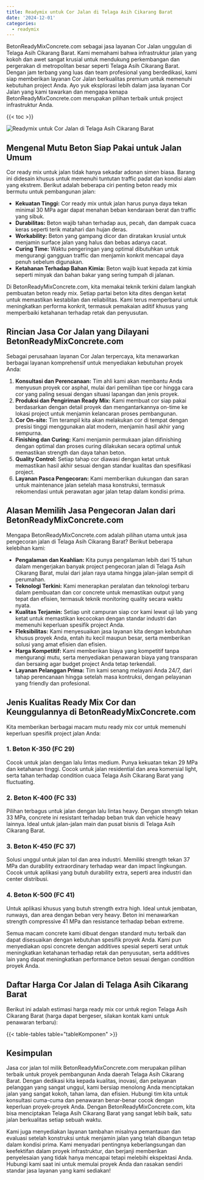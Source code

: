 ```yaml
---
title: Readymix untuk Cor Jalan di Telaga Asih Cikarang Barat
date: '2024-12-01'
categories:
  - readymix
---
```


BetonReadyMixConcrete.com sebagai jasa layanan Cor Jalan unggulan di Telaga Asih Cikarang Barat. Kami memahami bahwa infrastruktur jalan yang kokoh dan awet sangat krusial untuk mendukung perkembangan dan pergerakan di metropolitan besar seperti Telaga Asih Cikarang Barat. Dengan jam terbang yang luas dan team profesional yang berdedikasi, kami siap memberikan layanan Cor Jalan berkualitas premium untuk memenuhi kebutuhan project Anda. Ayo yuk eksplorasi lebih dalam jasa layanan Cor Jalan yang kami tawarkan dan mengapa kenapa BetonReadyMixConcrete.com merupakan pilihan terbaik untuk project infrastruktur Anda.

{{< toc >}}

![Readymix untuk Cor Jalan di Telaga Asih Cikarang Barat](https://betoncor8.github.io/cor/harga-beton-readymix-concrete%20(1).png)

## Mengenal Mutu Beton Siap Pakai untuk Jalan Umum

Cor ready mix untuk jalan tidak hanya sekadar adonan simen biasa. Barang ini didesain khusus untuk memenuhi tuntutan traffic padat dan kondisi alam yang ekstrem. Berikut adalah beberapa ciri penting beton ready mix bermutu untuk pembangunan jalan:

- **Kekuatan Tinggi:** Cor ready mix untuk jalan harus punya daya tekan minimal 30 MPa agar dapat menahan beban kendaraan berat dan traffic yang sibuk.
- **Durabilitas:** Beton wajib tahan terhadap aus, pecah, dan dampak cuaca keras seperti terik matahari dan hujan deras.
- **Workability:** Beton yang gampang dicor dan diratakan krusial untuk menjamin surface jalan yang halus dan bebas adanya cacat.
- **Curing Time:** Waktu pengeringan yang optimal dibutuhkan untuk mengurangi gangguan traffic dan menjamin konkrit mencapai daya penuh sebelum digunakan.
- **Ketahanan Terhadap Bahan Kimia:** Beton wajib kuat kepada zat kimia seperti minyak dan bahan bakar yang sering tumpah di jalanan.

Di BetonReadyMixConcrete.com, kita memakai teknik terkini dalam langkah pembuatan beton ready mix. Setiap partai beton kita dites dengan ketat untuk memastikan kestabilan dan reliabilitas. Kami terus memperbarui untuk meningkatkan performa konkrit, termasuk pemakaian aditif khusus yang memperbaiki ketahanan terhadap retak dan penyusutan.

## Rincian Jasa Cor Jalan yang Dilayani BetonReadyMixConcrete.com

Sebagai perusahaan layanan Cor Jalan terpercaya, kita menawarkan berbagai layanan komprehensif untuk menyediakan kebutuhan proyek Anda:

1. **Konsultasi dan Perencanaan:** Tim ahli kami akan membantu Anda menyusun proyek cor asphal, mulai dari pemilihan tipe cor hingga cara cor yang paling sesuai dengan situasi lapangan dan jenis proyek.
2. **Produksi dan Pengiriman Ready Mix:** Kami membuat cor siap pakai berdasarkan dengan detail proyek dan mengantarkannya on-time ke lokasi project untuk menjamin kelancaran proses pembangunan.
3. **Cor On-site:** Tim terampil kita akan melakukan cor di tempat dengan presisi tinggi menggunakan alat modern, menjamin hasil akhir yang sempurna.
4. **Finishing dan Curing:** Kami menjamin permukaan jalan difinishing dengan optimal dan proses curing dilakukan secara optimal untuk memastikan strength dan daya tahan beton.
5. **Quality Control:** Setiap tahap cor diawasi dengan ketat untuk memastikan hasil akhir sesuai dengan standar kualitas dan spesifikasi project.
6. **Layanan Pasca Pengecoran:** Kami memberikan dukungan dan saran untuk maintenance jalan setelah masa konstruksi, termasuk rekomendasi untuk perawatan agar jalan tetap dalam kondisi prima.

## Alasan Memilih Jasa Pengecoran Jalan dari BetonReadyMixConcrete.com

Mengapa BetonReadyMixConcrete.com adalah pilihan utama untuk jasa pengecoran jalan di Telaga Asih Cikarang Barat? Berikut beberapa kelebihan kami:

- **Pengalaman dan Keahlian:** Kita punya pengalaman lebih dari 15 tahun dalam mengerjakan banyak project pengecoran jalan di Telaga Asih Cikarang Barat, mulai dari jalan raya utama hingga jalan-jalan sempit di perumahan.
- **Teknologi Terkini:** Kami menerapkan peralatan dan teknologi terbaru dalam pembuatan dan cor concrete untuk memastikan output yang tepat dan efisien, termasuk teknik monitoring quality secara waktu nyata.
- **Kualitas Terjamin:** Setiap unit campuran siap cor kami lewat uji lab yang ketat untuk memastikan kecocokan dengan standar industri dan memenuhi keperluan spesifik project Anda.
- **Fleksibilitas:** Kami menyesuaikan jasa layanan kita dengan kebutuhan khusus proyek Anda, entah itu kecil maupun besar, serta memberikan solusi yang amat efisien dan efisien.
- **Harga Kompetitif:** Kami memberikan biaya yang kompetitif tanpa mengurangi mutu, serta menyediakan penawaran biaya yang transparan dan bersaing agar budget project Anda tetap terkendali.
- **Layanan Pelanggan Prima:** Tim kami senang melayani Anda 24/7, dari tahap perencanaan hingga setelah masa kontruksi, dengan pelayanan yang friendly dan profesional.

## Jenis Kualitas Ready Mix Cor dan Keunggulannya di BetonReadyMixConcrete.com

Kita memberikan berbagai macam mutu ready mix cor untuk memenuhi keperluan spesifik project jalan Anda:

### 1\. Beton K-350 (FC 29)

Cocok untuk jalan dengan lalu lintas medium. Punya kekuatan tekan 29 MPa dan ketahanan tinggi. Cocok untuk jalan residential dan area komersial light, serta tahan terhadap condition cuaca Telaga Asih Cikarang Barat yang fluctuating.

### 2\. Beton K-400 (FC 33)

Pilihan terbagus untuk jalan dengan lalu lintas heavy. Dengan strength tekan 33 MPa, concrete ini resistant terhadap beban truk dan vehicle heavy lainnya. Ideal untuk jalan-jalan main dan pusat bisnis di Telaga Asih Cikarang Barat.

### 3\. Beton K-450 (FC 37)

Solusi unggul untuk jalan tol dan area industri. Memiliki strength tekan 37 MPa dan durability extraordinary terhadap wear dan impact lingkungan. Cocok untuk aplikasi yang butuh durability extra, seperti area industri dan center distribusi.

### 4\. Beton K-500 (FC 41)

Untuk aplikasi khusus yang butuh strength extra high. Ideal untuk jembatan, runways, dan area dengan beban very heavy. Beton ini menawarkan strength compressive 41 MPa dan resistance terhadap beban extreme.

Semua macam concrete kami dibuat dengan standard mutu terbaik dan dapat disesuaikan dengan kebutuhan spesifik proyek Anda. Kami pun menyediakan opsi concrete dengan additives spesial seperti serat untuk meningkatkan ketahanan terhadap retak dan penyusutan, serta additives lain yang dapat meningkatkan performance beton sesuai dengan condition proyek Anda.

## Daftar Harga Cor Jalan di Telaga Asih Cikarang Barat

Berikut ini adalah estimasi harga ready mix cor untuk region Telaga Asih Cikarang Barat (harga dapat bergeser, silakan kontak kami untuk penawaran terbaru):

{{< table-tables table="tableKomponen" >}}

## Kesimpulan

Jasa cor jalan tol milik BetonReadyMixConcrete.com merupakan pilihan terbaik untuk proyek pembangunan Anda daerah Telaga Asih Cikarang Barat. Dengan dedikasi kita kepada kualitas, inovasi, dan pelayanan pelanggan yang sangat unggul, kami bersiap menolong Anda menciptakan jalan yang sangat kokoh, tahan lama, dan efisien. Hubungi tim kita untuk konsultasi cuma-cuma dan penawaran benar-benar cocok dengan keperluan proyek-proyek Anda. Dengan BetonReadyMixConcrete.com, kita bisa menciptakan Telaga Asih Cikarang Barat yang sangat lebih baik, satu jalan berkualitas setiap sebuah waktu.

Kami juga menyediakan layanan tambahan misalnya pemantauan dan evaluasi setelah konstruksi untuk menjamin jalan yang telah dibangun tetap dalam kondisi prima. Kami menyadari pentingnya keberlangsungan dan keefektifan dalam proyek infrastruktur, dan berjanji memberikan penyelesaian yang tidak hanya mencapai tetapi melebihi ekspektasi Anda. Hubungi kami saat ini untuk memulai proyek Anda dan rasakan sendiri standar jasa layanan yang kami sediakan!
